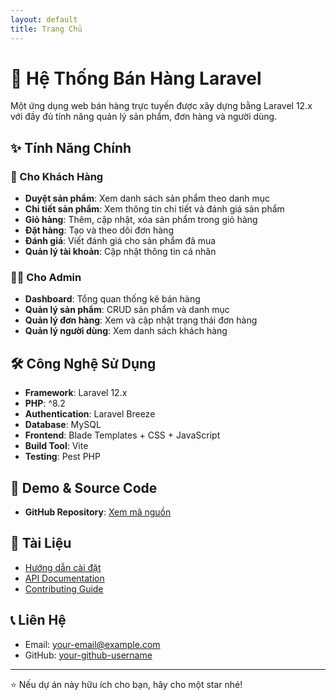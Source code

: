 ```yaml
---
layout: default
title: Trang Chủ
---
```


# 🛒 Hệ Thống Bán Hàng Laravel

Một ứng dụng web bán hàng trực tuyến được xây dựng bằng Laravel 12.x với đầy đủ tính năng quản lý sản phẩm, đơn hàng và người dùng.

## ✨ Tính Năng Chính

### 🏪 Cho Khách Hàng
- **Duyệt sản phẩm**: Xem danh sách sản phẩm theo danh mục
- **Chi tiết sản phẩm**: Xem thông tin chi tiết và đánh giá sản phẩm
- **Giỏ hàng**: Thêm, cập nhật, xóa sản phẩm trong giỏ hàng
- **Đặt hàng**: Tạo và theo dõi đơn hàng
- **Đánh giá**: Viết đánh giá cho sản phẩm đã mua
- **Quản lý tài khoản**: Cập nhật thông tin cá nhân

### 👨‍💼 Cho Admin
- **Dashboard**: Tổng quan thống kê bán hàng
- **Quản lý sản phẩm**: CRUD sản phẩm và danh mục
- **Quản lý đơn hàng**: Xem và cập nhật trạng thái đơn hàng
- **Quản lý người dùng**: Xem danh sách khách hàng

## 🛠️ Công Nghệ Sử Dụng

- **Framework**: Laravel 12.x
- **PHP**: ^8.2
- **Authentication**: Laravel Breeze
- **Database**: MySQL
- **Frontend**: Blade Templates + CSS + JavaScript
- **Build Tool**: Vite
- **Testing**: Pest PHP

## 🚀 Demo & Source Code

- **GitHub Repository**: [Xem mã nguồn](https://github.com/sunyn582/lavavel_project)

## 📖 Tài Liệu

- [Hướng dẫn cài đặt](./installation)
- [API Documentation](./api)
- [Contributing Guide](./contributing)

## 📞 Liên Hệ

- Email: your-email@example.com
- GitHub: [your-github-username](https://github.com/sunyn582)

---

⭐ Nếu dự án này hữu ích cho bạn, hãy cho một star nhé!